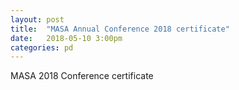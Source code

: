 ```yaml
---
layout: post
title:  "MASA Annual Conference 2018 certificate"
date:   2018-05-10 3:00pm
categories: pd
---
```

<object data="/media/masa2018.pdf" type="application/pdf" width="100%" height="600px">MASA 2018 Conference certificate</object>
